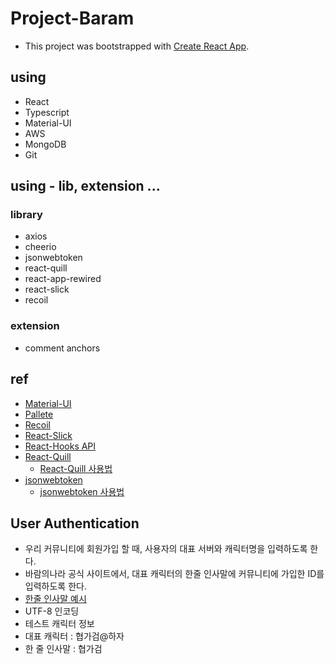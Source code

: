 # Project-Baram

- This project was bootstrapped with [Create React App](https://github.com/facebook/create-react-app).

## using

- React
- Typescript
- Material-UI
- AWS
- MongoDB
- Git

## using - lib, extension ...

### library

- axios
- cheerio
- jsonwebtoken
- react-quill
- react-app-rewired
- react-slick
- recoil

### extension

- comment anchors

## ref

- [Material-UI](https://material-ui.com/)
- [Pallete](https://www.materialpalette.com/colors)
- [Recoil](https://recoiljs.org/)
- [React-Slick](https://react-slick.neostack.com/docs/get-started/)
- [React-Hooks API](https://ko.reactjs.org/docs/hooks-reference.html)
- [React-Quill](https://www.npmjs.com/package/react-quill)
  - [React-Quill 사용법](http://noartist.com/react%EC%9A%A9-rich-text-editor-quill-%EC%84%A4%EC%B9%98%EB%B0%8F-%EC%82%AC%EC%9A%A9-%EB%B0%A9%EB%B2%95-ajax-upload-%EA%B9%8C%EC%A7%80/)
- [jsonwebtoken](https://www.npmjs.com/package/jsonwebtoken)
  - [jsonwebtoken 사용법](https://victorydntmd.tistory.com/116)

## User Authentication

- 우리 커뮤니티에 회원가입 할 때, 사용자의 대표 서버와 캐릭터명을 입력하도록 한다.
- 바람의나라 공식 사이트에서, 대표 캐릭터의 한줄 인사말에 커뮤니티에 가입한 ID를 입력하도록 한다.
- [한줄 인사말 예시](https://baram.nexon.com/Profile/Info?character=협가검%40하자)
- UTF-8 인코딩
- 테스트 캐릭터 정보
- 대표 캐릭터 : 협가검@하자
- 한 줄 인사말 : 협가검
